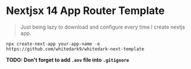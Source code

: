# Nextjsx 14 App Router Template

> Just being lazy to download and configure every time I create nextjs app.

```shell
npx create-next-app your-app-name -e https://github.com/whitedark9/whitedark-next-template
```

**TODO: Don't forget to add `.env` file into `.gitignore`**
